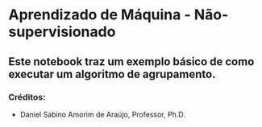 # Aprendizado de Máquina - Não-supervisionado

## Este notebook traz um exemplo básico de como executar um algoritmo de agrupamento.

### Créditos: 
* Daniel Sabino Amorim de Araújo, Professor, Ph.D.



